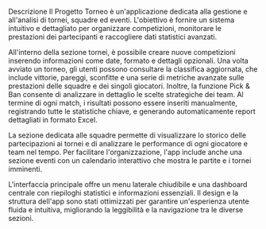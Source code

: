 Descrizione
Il Progetto Torneo è un'applicazione dedicata alla gestione e all'analisi di tornei, squadre ed eventi. L'obiettivo è fornire un sistema intuitivo e dettagliato per organizzare competizioni, monitorare le prestazioni dei partecipanti e raccogliere dati statistici avanzati.

All'interno della sezione tornei, è possibile creare nuove competizioni inserendo informazioni come date, formato e dettagli opzionali. Una volta avviato un torneo, gli utenti possono consultare la classifica aggiornata, che include vittorie, pareggi, sconfitte e una serie di metriche avanzate sulle prestazioni delle squadre e dei singoli giocatori. Inoltre, la funzione Pick & Ban consente di analizzare in dettaglio le scelte strategiche dei team. Al termine di ogni match, i risultati possono essere inseriti manualmente, registrando tutte le statistiche chiave, e generando automaticamente report dettagliati in formato Excel.

La sezione dedicata alle squadre permette di visualizzare lo storico delle partecipazioni ai tornei e di analizzare le performance di ogni giocatore e team nel tempo. Per facilitare l'organizzazione, l'app include anche una sezione eventi con un calendario interattivo che mostra le partite e i tornei imminenti.

L'interfaccia principale offre un menu laterale chiudibile e una dashboard centrale con riepiloghi statistici e informazioni essenziali. Il design e la struttura dell'app sono stati ottimizzati per garantire un'esperienza utente fluida e intuitiva, migliorando la leggibilità e la navigazione tra le diverse sezioni.
